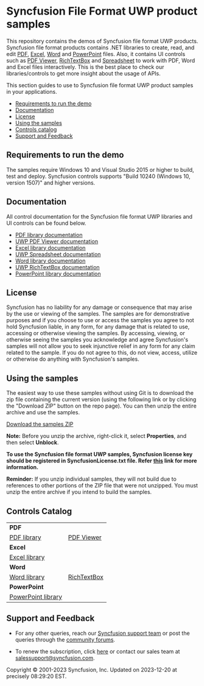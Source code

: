 ﻿# Syncfusion File Format UWP product samples

This repository contains the demos of Syncfusion file format UWP products. Syncfusion file format products contains .NET libraries to create, read, and edit [PDF](https://www.syncfusion.com/pdf-framework/uwp?utm_source=github&utm_medium=listing), [Excel](https://www.syncfusion.com/excel-framework/uwp?utm_source=github&utm_medium=listing), [Word](https://www.syncfusion.com/word-framework/uwp?utm_source=github&utm_medium=listing) and [PowerPoint](https://www.syncfusion.com/powerpoint-framework/uwp?utm_source=github&utm_medium=listing) files. Also, it contains UI controls such as [PDF Viewer](https://www.syncfusion.com/uwp-ui-controls/pdf-viewer?utm_source=github&utm_medium=listing), [RichTextBox](https://www.syncfusion.com/uwp-ui-controls/richtextbox?utm_source=github&utm_medium=listing) and [Spreadsheet](https://www.syncfusion.com/uwp-ui-controls/spreadsheet?utm_source=github&utm_medium=listing) to work with PDF, Word and Excel files interactively. This is the best place to check our libraries/controls to get more insight about the usage of APIs.

This section guides to use to Syncfusion file format UWP product samples in your applications.

* [Requirements to run the demo](#requirements-to-run-the-demo)
* [Documentation](#documentation)
* [License](#license)
* [Using the samples](#using-the-samples)
* [Controls catalog](#controls-catalog)
* [Support and Feedback](#support-and-feedback)

## <a name="requirements-to-run-the-demo"></a>Requirements to run the demo ##

The samples require Windows 10 and Visual Studio 2015 or higher to build, test and deploy. Syncfusion controls supports "Build 10240 (Windows 10, version 1507)" and higher versions.

## <a name="documentation"></a>Documentation ##

All control documentation for the Syncfusion file format UWP libraries and UI controls can be found below. 

* [PDF library documentation](https://help.syncfusion.com/file-formats/pdf/overview?cs-save-lang=1&cs-lang=uwp)
* [UWP PDF Viewer documentation](https://help.syncfusion.com/uwp/sfpdfviewer/overview?utm_source=github&utm_medium=listing)
* [Excel library documentation](https://help.syncfusion.com/file-formats/xlsio/overview?cs-save-lang=1&cs-lang=uwp)
* [UWP Spreadsheet documentation](https://help.syncfusion.com/uwp/sfspreadsheet/overview?utm_source=github&utm_medium=listing)
* [Word library documentation](https://help.syncfusion.com/file-formats/docio/overview?cs-save-lang=1&cs-lang=uwp)
* [UWP RichTextBox documentation](https://help.syncfusion.com/uwp/sfrichtextboxadv/overview?utm_source=github&utm_medium=listing)
* [PowerPoint library documentation](https://help.syncfusion.com/file-formats/presentation/overview?cs-save-lang=1&cs-lang=uwp)

## <a name="license"></a>License ##

Syncfusion has no liability for any damage or consequence that may arise by the use or viewing of the samples. The samples are for demonstrative purposes and if you choose to use or access the samples you agree to not hold Syncfusion liable, in any form, for any damage that is related to use, accessing or otherwise viewing the samples. By accessing, viewing, or otherwise seeing the samples you acknowledge and agree Syncfusion's samples will not allow you to seek injunctive relief in any form for any claim related to the sample. If you do not agree to this, do not view, access, utilize or otherwise do anything with Syncfusion's samples.

## <a name="using-the-samples"></a>Using the samples ##

The easiest way to use these samples without using Git is to download the zip file containing the current version (using the following link or by clicking the "Download ZIP" button on the repo page). You can then unzip the entire archive and use the samples.

[Download the samples ZIP](../../archive/master.zip)

**Note:** Before you unzip the archive, right-click it, select **Properties**, and then select **Unblock**. 

**To use the Syncfusion file format UWP samples, Syncfusion license key should be registered in SyncfusionLicense.txt file. Refer [this](https://www.syncfusion.com/kb/9002?utm_source=github&utm_medium=listing) link for more information.**

**Reminder:** If you unzip individual samples, they will not build due to references to other portions of the ZIP file that were not unzipped. You must unzip the entire archive if you intend to build the samples.

## <a name="controls-catalog"></a>Controls Catalog

<table>
  <tr>
    <td colspan="2" rowspan="1">
    <b>PDF<b>
    </td>
  </tr>
  <tr>
  <td>
    <a href="PDF">PDF library</a>
  </td>
  <td>
    <a href="PdfViewer">PDF Viewer</a>
  </td>  
  </tr>
  <tr>
    <td colspan="2" rowspan="1">
    <b>Excel<b>
    </td>
  </tr>
  <tr>
  <td>
    <a href="XlsIO">Excel library</a>
  </td>
  <td/>
  </tr>
  <tr>
    <td colspan="2" rowspan="1">
    <b>Word<b>
    </td>
  </tr>
  <tr>
  <td>
    <a href="DocIO">Word library</a>
  </td>
  <td>
    <a href="">RichTextBox</a>
  </td> 
  </tr>
  <tr>
    <td colspan="2" rowspan="1">
    <b>PowerPoint<b>
    </td>
  </tr>
  <tr>
  <td>
    <a href="Presentation">PowerPoint library</a>
  </td>
  <td/>
  </tr>
</table>

## <a name="support-and-feedback"></a>Support and Feedback ##

* For any other queries, reach our [Syncfusion support team](https://www.syncfusion.com/support/directtrac/incidents/newincident?utm_source=github&utm_medium=listing) or post the queries through the [community forums](https://www.syncfusion.com/forums?utm_source=github&utm_medium=listing).

* To renew the subscription, click [here](https://www.syncfusion.com/sales/products?utm_source=github&utm_medium=listing) or contact our sales team at <salessupport@syncfusion.com>.

<p>Copyright © 2001-2023 Syncfusion, Inc. Updated on 2023-12-20 at precisely 08:29:20 EST.</p> 

